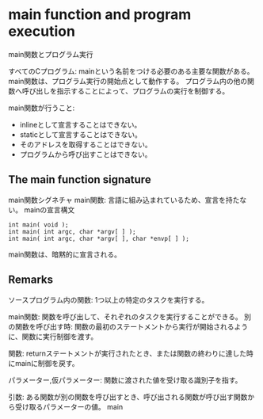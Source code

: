 # main function and program execution
main関数とプログラム実行

すべてのCプログラム:
mainという名前をつける必要のある主要な関数がある。
main関数は、プログラム実行の開始点として動作する。
プログラム内の他の関数へ呼び出しを指示することによって、プログラムの実行を制御する。

main関数が行うこと:
- inlineとして宣言することはできない。
- staticとして宣言することはできない。
- そのアドレスを取得することはできない。
- プログラムから呼び出すことはできない。


## The main function signature
main関数シグネチャ
main関数:
言語に組み込まれているため、宣言を持たない。
mainの宣言構文
```lang:C
int main( void );
int main( int argc, char *argv[ ] );
int main( int argc, char *argv[ ], char *envp[ ] );
```
main関数は、暗黙的に宣言される。

## Remarks
ソースプログラム内の関数:
1つ以上の特定のタスクを実行する。

main関数:
関数を呼び出して、それぞれのタスクを実行することができる。
別の関数を呼び出す時: 関数の最初のステートメントから実行が開始されるように、関数に実行制御を渡す。

関数:
returnステートメントが実行されたとき、または関数の終わりに達した時にmainに制御を戻す。

パラメーター,仮パラメーター:
関数に渡された値を受け取る識別子を指す。

引数:
ある関数が別の関数を呼び出すとき、呼び出される関数が呼び出す関数から受け取るパラメーターの値。
main
